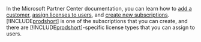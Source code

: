 In the Microsoft Partner Center documentation, you can learn how to [add a customer](/partner-center/add-a-new-customer), [assign licenses to users](/partner-center/assign-licenses-to-users), and [create new subscriptions](/partner-center/create-a-new-subscription). [!INCLUDE[prodshort](prodshort.md)] is one of the subscriptions that you can create, and there are [!INCLUDE[prodshort](prodshort.md)]-specific license types that you can assign to users.  
